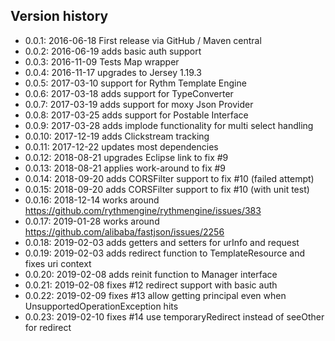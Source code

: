 ## Version history
*  0.0.1: 2016-06-18 First release via GitHub / Maven central
*  0.0.2: 2016-06-19 adds basic auth support
*  0.0.3: 2016-11-09 Tests Map wrapper
*  0.0.4: 2016-11-17 upgrades to Jersey 1.19.3
*  0.0.5: 2017-03-10 support for Rythm Template Engine
*  0.0.6: 2017-03-18 adds support for TypeConverter
*  0.0.7: 2017-03-19 adds support for moxy Json Provider
*  0.0.8: 2017-03-25 adds support for Postable Interface
*  0.0.9: 2017-03-28 adds implode functionality for multi select handling
* 0.0.10: 2017-12-19 adds Clickstream tracking
* 0.0.11: 2017-12-22 updates most dependencies
* 0.0.12: 2018-08-21 upgrades Eclipse link to fix #9
* 0.0.13: 2018-08-21 applies work-around to fix #9
* 0.0.14: 2018-09-20 adds CORSFilter support to fix #10 (failed attempt)
* 0.0.15: 2018-09-20 adds CORSFilter support to fix #10 (with unit test)
* 0.0.16: 2018-12-14 works around https://github.com/rythmengine/rythmengine/issues/383
* 0.0.17: 2019-01-28 works around https://github.com/alibaba/fastjson/issues/2256
* 0.0.18: 2019-02-03 adds getters and setters for urInfo and request
* 0.0.19: 2019-02-03 adds redirect function to TemplateResource and fixes uri context
* 0.0.20: 2019-02-08 adds reinit function to Manager interface
* 0.0.21: 2019-02-08 fixes #12 redirect support with basic auth
* 0.0.22: 2019-02-09 fixes #13 allow getting principal even when UnsupportedOperationException hits
* 0.0.23: 2019-02-10 fixes #14 use temporaryRedirect instead of seeOther for redirect
